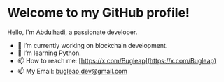 # Welcome to my GitHub profile!

Hello, I'm [Abdulhadi](https://github.com/Bugleap-dev), a passionate developer.

- 🔭 I’m currently working on blockchain development.
- 🌱 I’m learning Python.
- 📫 How to reach me: [https://x.com/Bugleap](https://x.com/Bugleap)
- 📫 My Email: bugleap.dev@gmail.com
